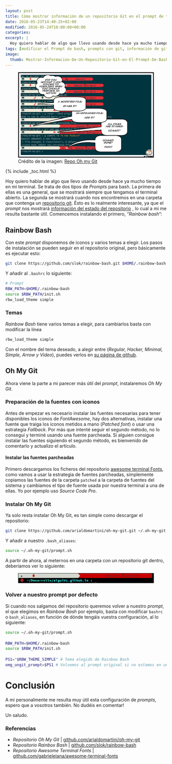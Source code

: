 ```yaml
---
layout: post
title: Cómo mostrar información de un repositorio Git en el prompt de tu terminal
date: 2016-05-23T14:40:25+02:00
modified: 2016-05-24T10:00:00+00:00
categories:
excerpt: |
  Hoy quiero hablar de algo que llevo usando desde hace ya mucho tiempo en mi terminal. Se trata de dos tipos de Prompts para bash. La primera de ellas es una general, que se mostrará siempre que tengamos el terminal abierto. La segunda se mostrará cuando nos encontremos en una carpeta que contenga un repositorio git. Ésto es lo realmente interesante, ya que el prompt nos mostrará información del estado del repositorio, lo cual a mi me resulta bastante útil. Comencemos instalando el primero, “Rainbow bash”
tags: [modificar el Prompt de bash, prompts con git, información de git prompts, instalar oh my git, configurar oh my git, configurar rainbow bash, instalar rainbow bash]
image:
  thumb: Mostrar-Informacion-De-Un-Repositorio-Git-en-El-Prompt-De-Bash.jpg
---
```


<figure>
  <a href="/images/Mostrar-Informacion-De-Un-Repositorio-Git-en-El-Prompt-De-Bash.jpg"><img src="/images/Mostrar-Informacion-De-Un-Repositorio-Git-en-El-Prompt-De-Bash.jpg" title="{{ page.title }}" alt="{{ page.title }}" /></a>
  <span class="image-credit">Crédito de la imagen: <a href="https://github.com/arialdomartini/oh-my-git" target="_blank" title="Repo Oh my Git">Repo Oh my Git</a></span>
</figure>

{% include _toc.html %}

Hoy quiero hablar de algo que llevo usando desde hace ya mucho tiempo en mi terminal. Se trata de dos tipos de _Prompts_ para bash. La primera de ellas es una general, que se mostrará siempre que tengamos el terminal abierto. La segunda se mostrará cuando nos encontremos en una carpeta que contenga un [repositorio git](/git "Tutoriales sobre Git"). Ésto es lo realmente interesante, ya que el _prompt_ nos mostrará [información del estado del repositorio](https://elbauldelprogramador.com/mini-tutorial-y-chuleta-de-comandos-git/ "Chuleta de comandos Git")  , lo cual a mi me resulta bastante útil. Comencemos instalando el primero, “_Rainbow bash_”:

<!--ad-->

## Rainbow Bash

Con este _prompt_ disponemos de iconos y varios temas a elegir. Los pasos de instalación se pueden seguir en el repositorio original, pero básicamente es ejecutar esto:

```bash
git clone https://github.com/slok/rainbow-bash.git $HOME/.rainbow-bash
```

Y añadir al `.bashrc` lo siguiente:

```bash
# Prompt
RBW_PATH=$HOME/.rainbow-bash
source $RBW_PATH/init.sh
rbw_load_theme simple
```

### Temas

_Rainbow Bash_ tiene varios temas a elegir, para cambiarlos basta con modificar la línea

```bash
rbw_load_theme simple
```

Con el nombre del tema deseado, a alegir entre (_Regular, Hacker, Minimal, Simple, Arrow y Video_), puedes verlos en [su página de github](https://github.com/slok/rainbow-bash/tree/master/themes).

## Oh My Git

Ahora viene la parte a mi parecer más útil del _prompt_, instalaremos _Oh My Git_.

### Preparación de la fuentes con iconos

Antes de empezar es necesario instalar las fuentes necesarias para tener disponibles los iconos de _FontAwesome_, hay dos alternativas, instalar una fuente que traiga los iconos metidos a mano (_Patched font_) o usar una estrategia _Fallback_. Por más que intenté seguir el segundo método, no lo conseguí y terminé usando una fuente parcheada. Si alguien consigue instalar las fuentes siguiendo el segundo método, es bienvenido de comentarlo y actualizo el artículo.

#### Instalar las fuentes parcheadas

Primero descargamos los ficheros del repositorio [awesome terminal Fonts](https://github.com/gabrielelana/awesome-terminal-fonts), como vamos a usar la estrategia de fuentes parcheadas, simplemente copiamos las fuentes de la carpeta `patched` a la carpeta de fuentes del sistema y cambiamos el tipo de fuente usada por nuestra terminal a una de ellas. Yo por ejemplo uso _Source Code Pro_.

### Instalar Oh My Git

Ya solo resta instalar Oh My Git, es tan simple como descargar el repositorio:

```bash
git clone https://github.com/arialdomartini/oh-my-git.git ~/.oh-my-git
```

Y añadir a nuestro `.bash_aliases`:

```bash
source ~/.oh-my-git/prompt.sh
```

A partir de ahora, al meternos en una carpeta con un repositorio git dentro, deberíamos ver lo siguiente:

<figure>
  <a href="/images/ohmygitprompt.png"><img src="/images/ohmygitprompt.png" title="{{ page.title }}" alt="{{ page.title }}" /></a>
</figure>

### Volver a nuestro prompt por defecto

Si cuando nos salgamos del repositorio queremos volver a nuestro _prompt_, el que elegimos en _Rainbow Bash_ por ejemplo, basta con modificar `bashrc` o `bash_aliases`, en función de dónde tengáis vuestra configuración, al lo siguiente:

```bash
source ~/.oh-my-git/prompt.sh

RBW_PATH=$HOME/.rainbow-bash
source $RBW_PATH/init.sh

PS1="$RBW_THEME_SIMPLE" # Tema elegido de Rainbow Bash
omg_ungit_prompt=$PS1 # Volvemos al prompt original si no estamos en un repo
```

# Conclusión

A mi personalmente me resulta muy útil esta configuración de _prompts_, espero que a vosotros también. No dudéis en comentar!

Un saludo.

### Referencias

- _Repositorio Oh My Git_ \| [github.com/arialdomartini/oh-my-git](https://github.com/arialdomartini/oh-my-git "Repo Oh my Git")
- _Repositorio Rainbox Bash_ \| [github.com/slok/rainbow-bash](https://github.com/slok/rainbow-bash "Repositorio Rainbox Bash")
- _Repositorio Awesome Terminal Fonts_ \| [github.com/gabrielelana/awesome-terminal-fonts](https://github.com/gabrielelana/awesome-terminal-fonts "Repositorio Awesome Terminal Fonts")
